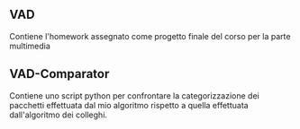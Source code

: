 
## VAD
Contiene l'homework assegnato come progetto finale del corso per la parte multimedia

## VAD-Comparator
Contiene uno script python per confrontare la categorizzazione dei pacchetti effettuata dal mio algoritmo rispetto a quella effettuata dall'algoritmo dei colleghi.
